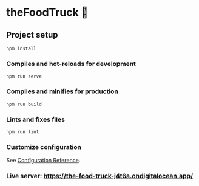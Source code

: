 # theFoodTruck 🍔

## Project setup
```
npm install
```

### Compiles and hot-reloads for development
```
npm run serve
```

### Compiles and minifies for production
```
npm run build
```

### Lints and fixes files
```
npm run lint
```

### Customize configuration
See [Configuration Reference](https://cli.vuejs.org/config/).

### Live server: https://the-food-truck-j4t6a.ondigitalocean.app/ </h2> 
